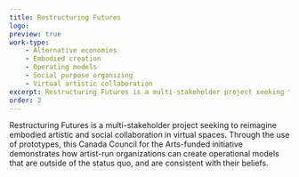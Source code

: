 ```yaml
---
title: Restructuring Futures
logo:
preview: true
work-type: 
    - Alternative economies 
    - Embodied creation 
    - Operating models 
    - Social purpose organizing 
    - Virtual artistic collaboration
excerpt: Restructuring Futures is a multi-stakeholder project seeking to reimagine embodied artistic and social collaboration in virtual spaces.
order: 3
---
```

Restructuring Futures is a multi-stakeholder project seeking to reimagine embodied artistic and social collaboration in virtual spaces. Through the use of prototypes, this Canada Council for the Arts-funded initiative demonstrates how artist-run organizations can create operational models that are outside of the status quo, and are consistent with their beliefs.